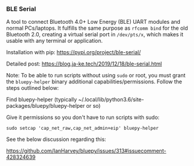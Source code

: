 ### BLE Serial
A tool to connect Bluetooth 4.0+ Low Energy (BLE) UART modules and normal PCs/laptops. 
It fulfills the same purpose as `rfcomm bind` for the old Bluetooth 2.0, creating a virtual serial port in `/dev/pts/x`, which makes it usable with any terminal or application.

Installation with pip: https://pypi.org/project/ble-serial/

Detailed post: https://blog.ja-ke.tech/2019/12/18/ble-serial.html

Note: To be able to run scripts without using `sudo` or root, you must grant the `bluepy-helper` binary additional capabilities/permissions. Follow the steps outlined below:

Find bluepy-helper (typically ~/.local/lib/python3.6/site-packages/bluepy/bluepy-helper or so)

Give it permissions so you don't have to run scripts with sudo:

`sudo setcap 'cap_net_raw,cap_net_admin+eip' bluepy-helper`

See the below discussion regarding this:

https://github.com/IanHarvey/bluepy/issues/313#issuecomment-428324639
